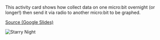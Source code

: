 This activity card shows how collect data on one micro:bit overnight (or longer!) then send it via radio to another micro:bit to be graphed.

[Source (Google Slides)](https://docs.google.com/presentation/d/1OKMej5Fjy0bV-xNHSvW-8GH2wHyoeHk4zNJlOpwT8RY)

![Starry Night](thumbnail.png)

